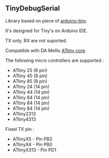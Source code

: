 TinyDebugSerial
---------------

Library based on piece of [arduino-tiny](https://code.google.com/p/arduino-tiny/).

It's designed for Tiny's on Arduino IDE.

TX only, RX are not suported.

Compatible with DA Mellis [ATtiny core](https://github.com/damellis/attiny).

The following micro controllers are supported :

- ATtiny 25 (8 pin)
- ATtiny 45 (8 pin)
- ATtiny 85 (8 pin)
- ATtiny 24 (14 pin)
- ATtiny 44 (14 pin)
- ATtiny 84 (14 pin)
- ATtiny 84 (14 pin)
- ATtiny 84 (14 pin)
- ATtiny2313
- ATtiny4313

Fixed TX pin :
- ATtinyX5 - Pin PB3
- ATtinyX4 - Pin PB0
- ATtinyX313 - Pin PD1
